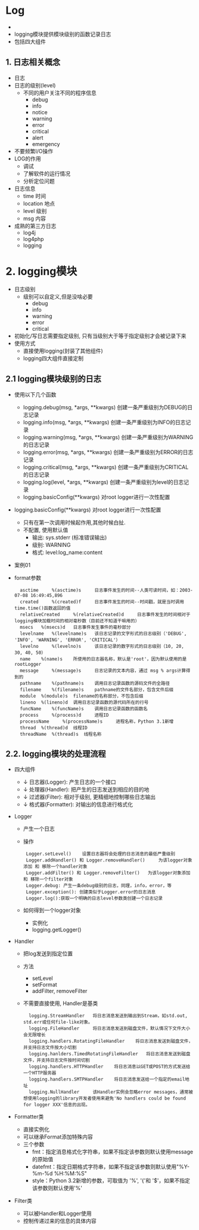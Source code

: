 # Log
- 
- logging模块提供模块级别的函数记录日志
- 包括四大组件

## 1. 日志相关概念
- 日志
- 日志的级别(level)
    - 不同的用户关注不同的程序信息
        - debug
        - info
        - notice
        - warning
        - error
        - critical
        - alert
        - emergency
- 不要频繁I/O操作
- LOG的作用
    - 调试
    - 了解软件的运行情况
    - 分析定位问题
- 日志信息
    - time 时间
    - location 地点
    - level 级别
    - msg 内容
- 成熟的第三方日志
    - log4j
    - log4php
    - logging
# 2. logging模块
- 日志级别
    - 级别可以自定义,但是没啥必要
        - debug
        - info
        - warning
        - error
        - critical
- 初始化/写日志需要指定级别, 只有当级别大于等于指定级别才会被记录下来
- 使用方式
    - 直接使用logging(封装了其他组件)
    - logging四大组件直接定制

## 2.1 logging模块级别的日志
- 使用以下几个函数
     - logging.debug(msg, *args, **kwargs) 	创建一条严重级别为DEBUG的日志记录
     - logging.info(msg, *args, **kwargs) 	创建一条严重级别为INFO的日志记录
     - logging.warning(msg, *args, **kwargs) 	创建一条严重级别为WARNING的日志记录
     - logging.error(msg, *args, **kwargs) 	创建一条严重级别为ERROR的日志记录
     - logging.critical(msg, *args, **kwargs) 	创建一条严重级别为CRITICAL的日志记录
     - logging.log(level, *args, **kwargs) 	创建一条严重级别为level的日志记录
     - logging.basicConfig(**kwargs) 	对root logger进行一次性配置
 
 - logging.basicConfig(**kwargs) 	对root logger进行一次性配置
    - 只有在第一次调用时候起作用,其他时候白扯.
    - 不配置, 使用默认值
        - 输出: sys.stderr (标准错误输出)
        - 级别: WARNING
        - 格式: level:log_name:content
- 案例01
- format参数
                        
        asctime 	%(asctime)s 	日志事件发生的时间--人类可读时间，如：2003-07-08 16:49:45,896
        created 	%(created)f 	日志事件发生的时间--时间戳，就是当时调用time.time()函数返回的值
        relativeCreated 	%(relativeCreated)d 	日志事件发生的时间相对于logging模块加载时间的相对毫秒数（目前还不知道干嘛用的）
        msecs 	%(msecs)d 	日志事件发生事件的毫秒部分
        levelname 	%(levelname)s 	该日志记录的文字形式的日志级别（'DEBUG', 'INFO', 'WARNING', 'ERROR', 'CRITICAL'）
        levelno 	%(levelno)s 	该日志记录的数字形式的日志级别（10, 20, 30, 40, 50）
        name 	%(name)s 	所使用的日志器名称，默认是'root'，因为默认使用的是 rootLogger
        message 	%(message)s 	日志记录的文本内容，通过 msg % args计算得到的
        pathname 	%(pathname)s 	调用日志记录函数的源码文件的全路径
        filename 	%(filename)s 	pathname的文件名部分，包含文件后缀
        module 	%(module)s 	filename的名称部分，不包含后缀
        lineno 	%(lineno)d 	调用日志记录函数的源代码所在的行号
        funcName 	%(funcName)s 	调用日志记录函数的函数名
        process 	%(process)d 	进程ID
        processName 	%(processName)s 	进程名称，Python 3.1新增
        thread 	%(thread)d 	线程ID
        threadName 	%(thread)s 	线程名称 

## 2.2. logging模块的处理流程
- 四大组件
    - ↓ 日志器(Logger): 产生日志的一个接口
    - ↓ 处理器(Handler): 把产生的日志发送到相应的目的地
    - ↓ 过滤器(Filter): 相对于级别, 更精细地控制哪些日志输出
    - ↓ 格式器(Formatter): 对输出的信息进行格式化

- Logger
    - 产生一个日志
    - 操作
    
           Logger.setLevel() 	设置日志器将会处理的日志消息的最低严重级别
           Logger.addHandler() 和 Logger.removeHandler() 	为该logger对象添加 和 移除一个handler对象
           Logger.addFilter() 和 Logger.removeFilter() 	为该logger对象添加 和 移除一个filter对象
           Logger.debug: 产生一条debug级别的日志，同理，info，error，等
           Logger.exception(): 创建类似于Logger.error的日志消息
           Logger.log():获取一个明确的日志level参数类创建一个日志记录

    - 如何得到一个logger对象
        - 实例化
        - logging.getLogger()

- Handler
    - 把log发送到指定位置
    - 方法
        - setLevel
        - setFormat
        - addFilter, removeFilter
    - 不需要直接使用, Handler是基类
        
            logging.StreamHandler 	将日志消息发送到输出到Stream，如std.out, std.err或任何file-like对象。
            logging.FileHandler 	将日志消息发送到磁盘文件，默认情况下文件大小会无限增长
            logging.handlers.RotatingFileHandler 	将日志消息发送到磁盘文件，并支持日志文件按大小切割
            logging.hanlders.TimedRotatingFileHandler 	将日志消息发送到磁盘文件，并支持日志文件按时间切割
            logging.handlers.HTTPHandler 	将日志消息以GET或POST的方式发送给一个HTTP服务器
            logging.handlers.SMTPHandler 	将日志消息发送给一个指定的email地址
            logging.NullHandler 	该Handler实例会忽略error messages，通常被想使用logging的library开发者使用来避免'No handlers could be found for logger XXX'信息的出现。

- Formatter类
    - 直接实例化
    - 可以继承Format添加特殊内容
    - 三个参数
        - fmt：指定消息格式化字符串，如果不指定该参数则默认使用message的原始值
        - datefmt：指定日期格式字符串，如果不指定该参数则默认使用"%Y-%m-%d %H:%M:%S"
        - style：Python 3.2新增的参数，可取值为 '%', '{'和 '$'，如果不指定该参数则默认使用'%'   

- Filter类
    - 可以被Handler和Logger使用
    - 控制传递过来的信息的具体内容



